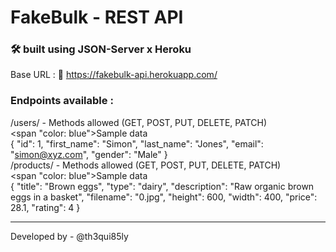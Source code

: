 # FakeBulk - REST API

### 🛠️ built using JSON-Server x Heroku

Base URL : 🔗 https://fakebulk-api.herokuapp.com/

### Endpoints available :

/users/ - Methods allowed (GET, POST, PUT, DELETE, PATCH) <br />
<span "color: blue">Sample data</span>
<br />
{
    "id": 1,
    "first_name": "Simon",
    "last_name": "Jones",
    "email": "simon@xyz.com",
    "gender": "Male"
}
<br />
/products/ - Methods allowed (GET, POST, PUT, DELETE, PATCH) <br />
<span "color: blue">Sample data</span>
<br />
{
    "title": "Brown eggs",
    "type": "dairy",
    "description": "Raw organic brown eggs in a basket",
    "filename": "0.jpg",
    "height": 600,
    "width": 400,
    "price": 28.1,
    "rating": 4
}

<hr> 

Developed by - @th3qui85ly

